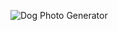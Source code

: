 ![Dog Photo Generator](https://github.com/darlamward/Dog-Photo-Generator/assets/105027556/2728d43d-e075-430c-b086-5d29c0766b59)
